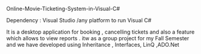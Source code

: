  Online-Movie-Ticketing-System-in-Visual-C#

Dependency : Visual Studio /any platform to run Visual C#

It is a desktop application for booking , cancelling   tickets and also a feature which allows to view reports . itw as a group project 
for my Fall Semester and we have developed using Inheritance , Interfaces, LinQ ,ADO.Net

